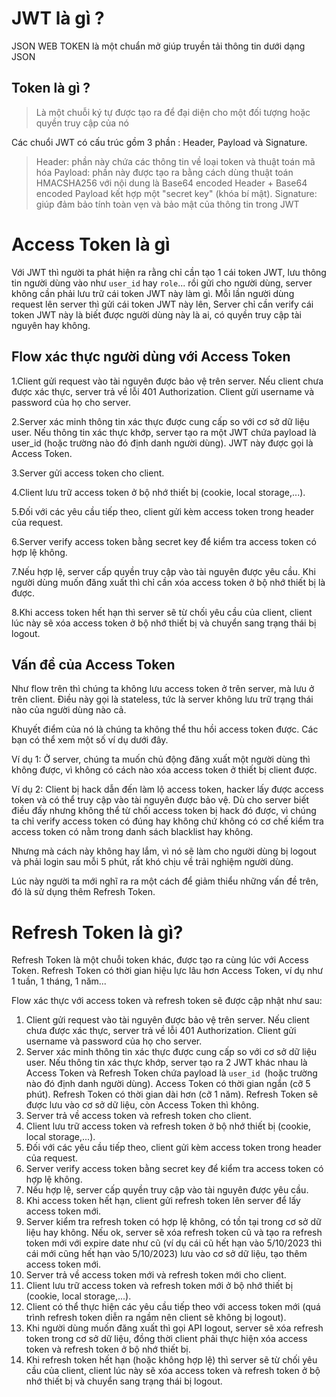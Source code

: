# JWT là gì ?

JSON WEB TOKEN là một chuẩn mở giúp truyền tải thông tin dưới dạng JSON

## Token là gì ?
> Là một chuỗi ký tự được tạo ra để đại diện cho một đối tượng hoặc quyền truy cập của nó 

Các chuổi JWT có cấu trúc gồm 3 phần : Header, Payload và Signature.
> Header: phần này chứa các thông tin về loại token và thuật toán mã hóa
> Payload: phần này được tạo ra bằng cách dùng thuật toán  HMACSHA256 với nội dung là Base64 encoded Header + Base64 encoded Payload kết hợp một "secret key" (khóa bí mật). 
> Signature: giúp đảm bảo tính toàn vẹn và bảo mật của thông tin trong JWT 

# Access Token là gì 

Với JWT thì người ta phát hiện ra rằng chỉ cần tạo 1 cái token JWT, lưu thông tin người dùng vào như `user_id` hay `role`... rồi gửi cho người dùng, server không cần phải lưu trữ cái token JWT này làm gì. Mỗi lần người dùng request lên server thì gửi cái token JWT này lên, Server chỉ cần verify cái token JWT này là biết được người dùng này là ai, có quyền truy cập tài nguyên hay không.

## Flow xác thực người dùng với Access Token
1.Client gửi request vào tài nguyên được bảo vệ trên server. Nếu client chưa được xác thực, server trả về lỗi 401 Authorization. Client gửi username và password của họ cho server.

2.Server xác minh thông tin xác thực được cung cấp so với cơ sở dữ liệu user. Nếu thông tin xác thực khớp, server tạo ra một JWT chứa payload là user_id (hoặc trường nào đó định danh người dùng). JWT này được gọi là Access Token.

3.Server gửi access token cho client.

4.Client lưu trữ access token ở bộ nhớ thiết bị (cookie, local storage,...).

5.Đối với các yêu cầu tiếp theo, client gửi kèm access token trong header của request.

6.Server verify access token bằng secret key để kiểm tra access token có hợp lệ không.

7.Nếu hợp lệ, server cấp quyền truy cập vào tài nguyên được yêu cầu. Khi người dùng muốn đăng xuất thì chỉ cần xóa access token ở bộ nhớ thiết bị là được.

8.Khi access token hết hạn thì server sẽ từ chối yêu cầu của client, client lúc này sẽ xóa access token ở bộ nhớ thiết bị và chuyển sang trạng thái bị logout.

## Vấn đề của Access Token

Như flow trên thì chúng ta không lưu access token ở trên server, mà lưu ở trên client. Điều này gọi là stateless, tức là server không lưu trữ trạng thái nào của người dùng nào cả.

Khuyết điểm của nó là chúng ta không thể thu hồi access token được. Các bạn có thể xem một số ví dụ dưới đây.

Ví dụ 1: Ở server, chúng ta muốn chủ động đăng xuất một người dùng thì không được, vì không có cách nào xóa access token ở thiết bị client được.

Ví dụ 2: Client bị hack dẫn đến làm lộ access token, hacker lấy được access token và có thể truy cập vào tài nguyên được bảo vệ. Dù cho server biết điều đấy nhưng không thể từ chối access token bị hack đó được, vì chúng ta chỉ verify access token có đúng hay không chứ không có cơ chế kiểm tra access token có nằm trong danh sách blacklist hay không.

Nhưng mà cách này không hay lắm, vì nó sẽ làm cho người dùng bị logout và phải login sau mỗi 5 phút, rất khó chịu về trải nghiệm người dùng.

Lúc này người ta mới nghĩ ra ra một cách để giảm thiểu những vấn đề trên, đó là sử dụng thêm Refresh Token.

# Refresh Token là gì?

Refresh Token là một chuỗi token khác, được tạo ra cùng lúc với Access Token. Refresh Token có thời gian hiệu lực lâu hơn Access Token, ví dụ như 1 tuần, 1 tháng, 1 năm...

Flow xác thực với access token và refresh token sẽ được cập nhật như sau:
1. Client gửi request vào tài nguyên được bảo vệ trên server. Nếu client chưa được xác thực, server trả về lỗi 401 Authorization. Client gửi username và password của họ cho server.
2. Server xác minh thông tin xác thực được cung cấp so với cơ sở dữ liệu user. Nếu thông tin xác thực khớp, server tạo ra 2 JWT khác nhau là Access Token và Refresh Token chứa payload là `user_id `(hoặc trường nào đó định danh người dùng). Access Token có thời gian ngắn (cỡ 5 phút). Refresh Token có thời gian dài hơn (cỡ 1 năm). Refresh Token sẽ được lưu vào cơ sở dữ liệu, còn Access Token thì không.
3. Server trả về access token và refresh token cho client.
4. Client lưu trữ access token và refresh token ở bộ nhớ thiết bị (cookie, local storage,...).
5. Đối với các yêu cầu tiếp theo, client gửi kèm access token trong header của request.
6. Server verify access token bằng secret key để kiểm tra access token có hợp lệ không.
7. Nếu hợp lệ, server cấp quyền truy cập vào tài nguyên được yêu cầu.
8. Khi access token hết hạn, client gửi refresh token lên server để lấy access token mới.
9. Server kiểm tra refresh token có hợp lệ không, có tồn tại trong cơ sở dữ liệu hay không. Nếu ok, server sẽ xóa refresh token cũ và tạo ra refresh token mới với expire date như cũ (ví dụ cái cũ hết hạn vào 5/10/2023 thì cái mới cũng hết hạn vào 5/10/2023) lưu vào cơ sở dữ liệu, tạo thêm access token mới.
10. Server trả về access token mới và refresh token mới cho client.
11. Client lưu trữ access token và refresh token mới ở bộ nhớ thiết bị (cookie, local storage,...).
12. Client có thể thực hiện các yêu cầu tiếp theo với access token mới (quá trình refresh token diễn ra ngầm nên client sẽ không bị logout).
13. Khi người dùng muốn đăng xuất thì gọi API logout, server sẽ xóa refresh token trong cơ sở dữ liệu, đồng thời client phải thực hiện xóa access token và refresh token ở bộ nhớ thiết bị.
14. Khi refresh token hết hạn (hoặc không hợp lệ) thì server sẽ từ chối yêu cầu của client, client lúc này sẽ xóa access token và refresh token ở bộ nhớ thiết bị và chuyển sang trạng thái bị logout.